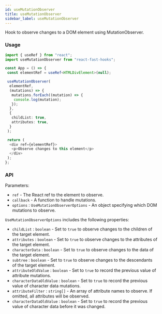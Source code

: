 ```yaml
---
id: useMutationObserver
title: useMutationObserver
sidebar_label: useMutationObserver
---
```


Hook to observe changes to a DOM element using MutationObserver.

### Usage

```typescript
import { useRef } from "react";
import useMutationObserver from "react-fast-hooks";

const App = () => {
 const elementRef = useRef<HTMLDivElement>(null);

 useMutationObserver(
  elementRef,
  (mutations) => {
   mutations.forEach((mutation) => {
    console.log(mutation);
   });
  },
  {
   childList: true,
   attributes: true,
  }
 );

 return (
  <div ref={elementRef}>
   <p>Observe changes to this element</p>
  </div>
 );
};
```

### API

Parameters:

- `ref` - The React ref to the element to observe.
- `callback` - A function to handle mutations.
- `options` : `UseMutationObserverOptions` - An object specifying which DOM mutations to observe.

`UseMutationObserverOptions` includes the following properties:

- `childList` : `boolean` - Set to `true` to observe changes to the children of the target element.
- `attributes` : `boolean` - Set to `true` to observe changes to the attributes of the target element.
- `characterData` : `boolean` - Set to `true` to observe changes to the data of the target element.
- `subtree` : `boolean` - Set to `true` to observe changes to the descendants of the target element.
- `attributeOldValue` : `boolean` - Set to `true` to record the previous value of attribute mutations.
- `characterDataOldValue` : `boolean` - Set to `true` to record the previous value of character data mutations.
- `attributeFilter` : `string[]` - An array of attribute names to observe. If omitted, all attributes will be observed.
- `characterDataOldValue` : `boolean` - Set to `true` to record the previous value of character data before it was changed.
